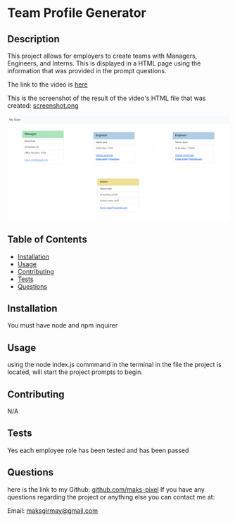 # Team Profile Generator
  
 
 ## Description
 
 This project allows for employers to create teams with Managers, Engineers, and Interns. This is displayed in a HTML page using the information that was provided in the prompt questions.

 The link to the video is [here](https://watch.screencastify.com/v/aABySFtQSLZdC5K5LKan)

  This is the screenshot of the result of the video's HTML file that was created:
 [screenshot.png](dist/assets/images/screenshot.png)

![Screenshot](dist/assets/images/screenshot.png)

 ## Table of Contents
 * [Installation](#Installation)
 * [Usage](#Usage)
 * [Contributing](#Contributing)
 * [Tests](#Tests)
 * [Questions](#Questions)
 
 ## Installation
 You must have node and npm inquirer

 ## Usage
 using the node index.js commmand in the terminal in the file the project is located, will start the project prompts to begin. 
 
 ## Contributing
 N/A

 ## Tests
 Yes each employee role has been tested and has been passed

 ## Questions
 here is the link to my Github: [github.com/maks-pixel](github.com/maks-pixel)
 If you have any questions regarding the project or anything else you can contact me at:
 
  Email: [maksgirmay@gmail.com](maksgirmay@gmail.com) 
